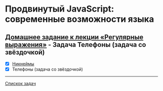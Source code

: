 # Продвинутый JavaScript: современные возможности языка
## [Домашнее задание к лекции «Регулярные выражения»](https://github.com/TomSG03/ajs-homeworks/tree/master/regex) - Задача Телефоны (задача со звёздочкой)
- [x] [Никнеймы](https://github.com/TomSG03/ajs-homeworks-regex)
- [x] Телефоны (задача со звёздочкой)

---
[Спискок задач](https://github.com/TomSG03/ajs-homeworks-list)
